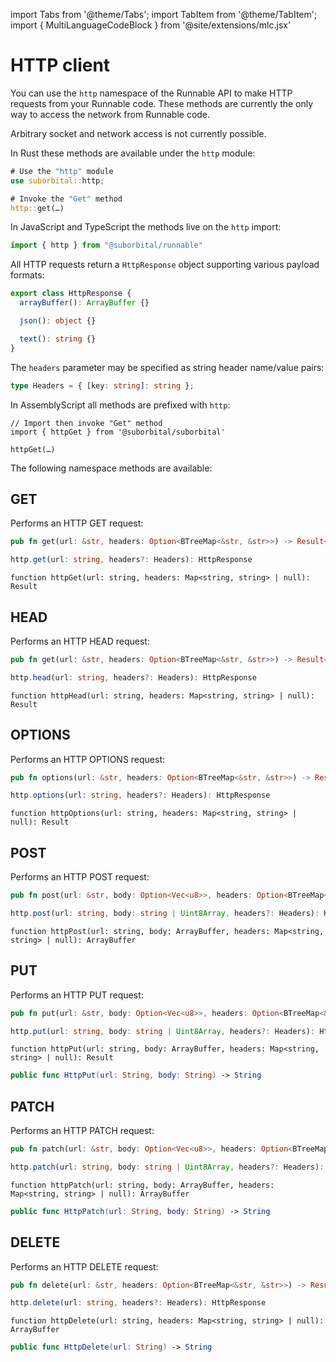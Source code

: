 import Tabs from '@theme/Tabs';
import TabItem from '@theme/TabItem';
import { MultiLanguageCodeBlock } from '@site/extensions/mlc.jsx'


# HTTP client

You can use the `http` namespace of the Runnable API to make HTTP requests from your Runnable code. These methods are currently the only way to access the network from Runnable code.

Arbitrary socket and network access is not currently possible.

<Tabs groupId="reactr-language">

<TabItem value="rust" label="Rust">

In Rust these methods are available under the `http` module:

```rust
# Use the "http" module
use suborbital::http;

# Invoke the "Get" method
http::get(…)
```

</TabItem>

<TabItem value="js" label="JavaScript/TypeScript">

In JavaScript and TypeScript the methods live on the `http` import:

```typescript
import { http } from "@suborbital/runnable"
```

All HTTP requests return a `HttpResponse` object supporting various payload formats:

```typescript
export class HttpResponse {
  arrayBuffer(): ArrayBuffer {}

  json(): object {}

  text(): string {}
}
```

The `headers` parameter may be specified as string header name/value pairs:

```typescript
type Headers = { [key: string]: string };
```

</TabItem>

<TabItem value="assemblyscript" label="AssemblyScript">

In AssemblyScript all methods are prefixed with `http`:

```assemblyscript
// Import then invoke "Get" method
import { httpGet } from '@suborbital/suborbital'

httpGet(…)
```

</TabItem>

</Tabs>

The following namespace methods are available:

## GET

Performs an HTTP GET request:

<MultiLanguageCodeBlock>

```rust
pub fn get(url: &str, headers: Option<BTreeMap<&str, &str>>) -> Result<Vec<u8>, RunErr>
```

```typescript
http.get(url: string, headers?: Headers): HttpResponse
```

```assemblyscript
function httpGet(url: string, headers: Map<string, string> | null): Result
```

</MultiLanguageCodeBlock>

## HEAD

Performs an HTTP HEAD request:

<MultiLanguageCodeBlock>

```rust
pub fn get(url: &str, headers: Option<BTreeMap<&str, &str>>) -> Result<Vec<u8>, HostErr>
```

```typescript
http.head(url: string, headers?: Headers): HttpResponse
```

```assemblyscript
function httpHead(url: string, headers: Map<string, string> | null): Result
```

</MultiLanguageCodeBlock>

## OPTIONS

Performs an HTTP OPTIONS request:
<MultiLanguageCodeBlock>

```rust
pub fn options(url: &str, headers: Option<BTreeMap<&str, &str>>) -> Result<Vec<u8>, HostErr>
```

```typescript
http.options(url: string, headers?: Headers): HttpResponse
```

```assemblyscript
function httpOptions(url: string, headers: Map<string, string> | null): Result
```

</MultiLanguageCodeBlock>

## POST

Performs an HTTP POST request:

<MultiLanguageCodeBlock>

```rust
pub fn post(url: &str, body: Option<Vec<u8>>, headers: Option<BTreeMap<&str, &str>>) -> Result<Vec<u8>, RunErr>
```

```typescript
http.post(url: string, body: string | Uint8Array, headers?: Headers): HttpResponse
```

```assemblyscript
function httpPost(url: string, body: ArrayBuffer, headers: Map<string, string> | null): ArrayBuffer
```

</MultiLanguageCodeBlock>

## PUT
Performs an HTTP PUT request:

<MultiLanguageCodeBlock>

```rust
pub fn put(url: &str, body: Option<Vec<u8>>, headers: Option<BTreeMap<&str, &str>>) -> Result<Vec<u8>, HostErr>
```

```typescript
http.put(url: string, body: string | Uint8Array, headers?: Headers): HttpResponse
```

```assemblyscript
function httpPut(url: string, body: ArrayBuffer, headers: Map<string, string> | null): Result
```

```swift
public func HttpPut(url: String, body: String) -> String
```

</MultiLanguageCodeBlock>

## PATCH

Performs an HTTP PATCH request:

<MultiLanguageCodeBlock>

```rust
pub fn patch(url: &str, body: Option<Vec<u8>>, headers: Option<BTreeMap<&str, &str>>) -> Result<Vec<u8>, RunErr>
```

```typescript
http.patch(url: string, body: string | Uint8Array, headers?: Headers): HttpResponse
```

```assemblyscript
function httpPatch(url: string, body: ArrayBuffer, headers: Map<string, string> | null): ArrayBuffer
```

```swift
public func HttpPatch(url: String, body: String) -> String
```

</MultiLanguageCodeBlock>


## DELETE

Performs an HTTP DELETE request:

<MultiLanguageCodeBlock>

```rust
pub fn delete(url: &str, headers: Option<BTreeMap<&str, &str>>) -> Result<Vec<u8>, RunErr>
```

```typescript
http.delete(url: string, headers?: Headers): HttpResponse
```

```assemblyscript
function httpDelete(url: string, headers: Map<string, string> | null): ArrayBuffer
```

```swift
public func HttpDelete(url: String) -> String
```

</MultiLanguageCodeBlock>
